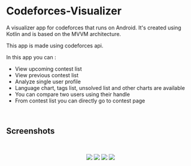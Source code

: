 # Codeforces-Visualizer
A visualizer app for codeforces that runs on Android. It's created using Kotlin and is based on the MVVM architecture.

This app is made using codeforces api.

In this app you can :<br>
 - View upcoming contest list<br>
 - View previous contest list<br>
 - Analyze single user profile<br>
 - Language chart, tags list, unsolved list and other charts are available<br>
 - You can compare two users using their handle<br>
 - From contest list you can directly go to contest page<br>
 
<br><h2>Screenshots</h2><br>
<p align="center">
  <img src="https://lh3.googleusercontent.com/KaojpxIEvA4T6_a0vrKhYIX-OdR8VnrIp0iayd-eZ787N1equfcRjjVX1CfOeTWZR_0=w720-h310-rw">
  <img src="https://lh3.googleusercontent.com/tSwv89HPVmAwT403uIh1BRNLX7K_xRHmmCB8fI-jxEFdH-MJN23tBDnNDHaqkGPoQlg=w720-h310-rw">
  <img src="https://lh3.googleusercontent.com/Uazqz4Ml9JxadeTU4uEwpUUGjzGCUeTJXn2GETzszKWeMYgESATjxAW0kKga2EsJ2MTY=w720-h310-rw">
  <img src="https://lh3.googleusercontent.com/ucudk79Ifl6uDNmlBLx2wQdY-WwYFSY9WbCNIc_sxDm5p6ptC0ugJ8KxFKyVTrpQDrA=w720-h310-rw">
</p>
